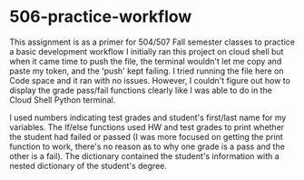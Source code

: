 # 506-practice-workflow
This assignment is as a primer for 504/507 Fall semester classes to practice a basic development workflow 
I initially ran this project on cloud shell but when it came time to push the file, the terminal wouldn't let me copy and paste my token, and the 'push' kept failing. I tried running the file here on Code space and it ran with no issues. However, I couldn't figure out how to display the grade pass/fail functions clearly like I was able to do in the Cloud Shell Python terminal.

I used numbers indicating test grades and student's first/last name for my variables. The If/else functions used HW and test grades to print whether the student had failed or passed (I was more focused on getting the print function to work, there's no reason as to why one grade is a pass and the other is a fail). The dictionary contained the student's information with a nested dictionary of the student's degree.
